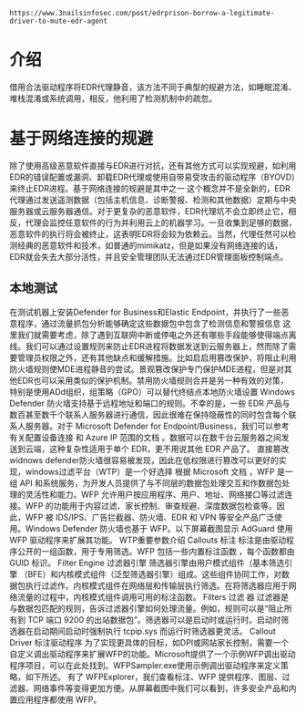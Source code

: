 ```
https://www.3nailsinfosec.com/post/edrprison-borrow-a-legitimate-driver-to-mute-edr-agent
```
# 介绍
借用合法驱动程序将EDR代理静音，该方法不同于典型的规避方法，如睡眠混淆、堆栈混淆或系统调用，相反，他利用了检测机制中的疏忽。
# 基于网络连接的规避
除了使用高级恶意软件直接与EDR进行对抗，还有其他方式可以实现规避，如利用EDR的错误配置或漏洞、卸载EDR代理或使用自带易受攻击的驱动程序（BYOVD）来终止EDR进程。基于网络连接的规避是其中之一
这个概念并不是全新的，EDR代理通过发送遥测数据（包括主机信息、诊断警报、检测和其他数据）定期与中央服务器或云服务器通信。对于更复杂的恶意软件，EDR代理坑不会立即终止它，相反，代理会监控任意软件的行为并利用云上的机器学习。一旦收集到足够的数据，恶意软件的执行将会被终止，这表明EDR将会较为依赖云。当然，代理任然可以检测经典的恶意软件和技术，如普通的mimikatz，但是如果没有网络连接的话，EDR就会失去大部分活性，并且安全管理团队无法通过EDR管理面板控制端点。
## 本地测试
在测试机器上安装Defender for Business和Elastic Endpoint，并执行了一些恶意程序，通过流量抓包分析能够确定这些数据包中包含了检测信息和警报信息
这里我们就需要考虑，除了遇到互联网中断或停电之外还有哪些手段能够使得端点离线。我们可以通过设置规则来防止EDR进程将数据发送到云服务器上，然而除了需要管理员权限之外，还有其他缺点和缓解措施。比如启启用篡改保护，将阻止利用防火墙规则使MDE进程静音的尝试。景观篡改保护专门保护MDE进程，但是对其他EDR也可以采用类似的保护机制。禁用防火墙规则合并是另一种有效的对策， 特别是使用ADd组织，组策略（GPO）可以替代终结点本地防火墙设置
Windows Defender 防火墙支持基于远程地址和端口的规则。不幸的是，一些 EDR 产品与数百甚至数千个联系人服务器进行通信，因此很难在保持隐蔽性的同时包含每个联系人服务器。对于 Microsoft Defender for Endpoint/Business，我们可以参考有关配置设备连接  和 Azure IP 范围的文档 。数据可以在数千台云服务器之间发送到云端，这种复杂性适用于单个 EDR，更不用说其他 EDR 产品了。
直接篡改widnows defender防火墙很容易被发现，因此在低权限进行篡改可以更好的实现，windows过滤平台（WTP）是一个好选择
根据 Microsoft 文档 ，WFP 是一组 API 和系统服务，为开发人员提供了与不同层的数据包处理交互和作数据包处理的灵活性和能力。WFP 允许用户按应用程序、用户、地址、网络接口等过滤连接。WFP 的功能用于内容过滤、家长控制、审查规避、深度数据包检查等。因此，WFP 被 IDS/IPS、广告拦截器、防火墙、EDR 和 VPN 等安全产品广泛使用。Windows Defender 防火墙也基于 WFP。以下屏幕截图显示 AdGuard 使用 WFP 驱动程序来扩展其功能。
WTP重要参数介绍
Callouts  标注
标注是由驱动程序公开的一组函数，用于专用筛选。WFP 包括一些内置标注函数 ，每个函数都由 GUID 标识。
Filter Engine  过滤器引擎
筛选器引擎由用户模式组件（基本筛选引擎 （BFE）和内核模式组件（泛型筛选器引擎）组成。这些组件协同工作，对数据包执行过滤作。内核模式组件在网络层和传输层执行筛选。在将筛选器应用于网络流量的过程中，内核模式组件调用可用的标注函数。
Filters  过滤 器
过滤器是与数据包匹配的规则，告诉过滤器引擎如何处理流量。例如，规则可以是“阻止所有到 TCP 端口 9200 的出站数据包”。筛选器可以是启动时或运行时。启动时筛选器在启动期间启动时强制执行 tcpip.sys 而运行时筛选器更灵活。
Callout Driver  标注驱动程序
为了实现更具体的目标，如DPI或网站家长控制，需要一个自定义调出驱动程序来扩展WFP的功能。Microsoft提供了一个示例WFP调出驱动程序项目，可以在此处找到。WFPSampler.exe使用示例调出驱动程序来定义策略，如下所述。
有了 WFPExplorer，我们查看标注、WFP 提供程序、图层、过滤器、网络事件等变得更加方便。从屏幕截图中我们可以看到，许多安全产品和内置应用程序都使用 WFP。